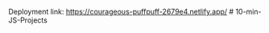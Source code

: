 Deployment link: https://courageous-puffpuff-2679e4.netlify.app/
#   1 0 - m i n - J S - P r o j e c t s  
 